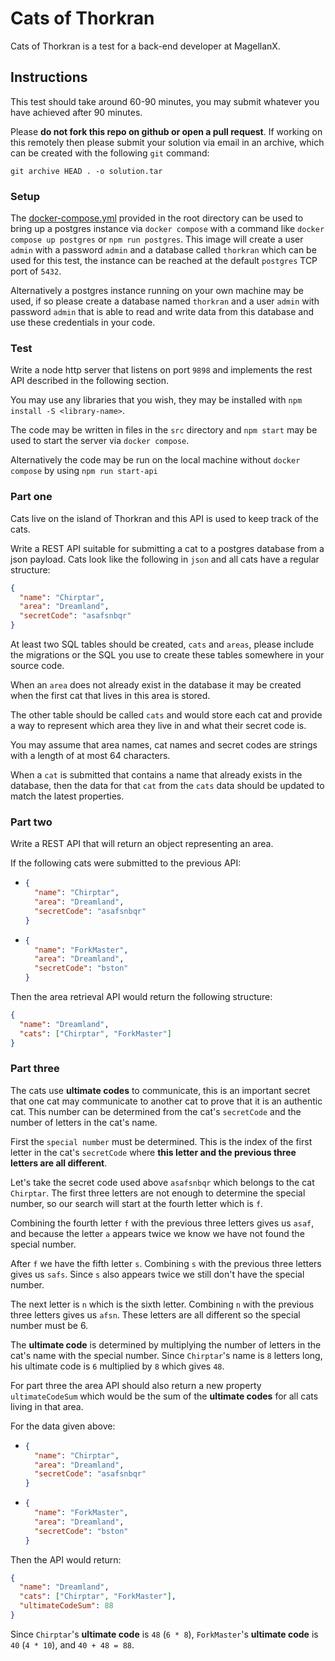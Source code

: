 # Cats of Thorkran

Cats of Thorkran is a test for a back-end developer at MagellanX.

## Instructions

This test should take around 60-90 minutes, you may submit whatever you have achieved after 90 minutes.

Please **do not fork this repo on github or open a pull request**.
If working on this remotely then please submit your solution via email in an archive, which can be created with the following `git` command:

```
git archive HEAD . -o solution.tar
```

### Setup

The [docker-compose.yml](docker-compose.yml) provided in the root directory can be used to bring up a postgres instance via `docker compose` with a command like `docker compose up postgres` or `npm run postgres`.
This image will create a user `admin` with a password `admin` and a database called `thorkran` which can be used for this test, the instance can be reached at the default `postgres` TCP port of `5432`.

Alternatively a postgres instance running on your own machine may be used, if so please create a database named `thorkran` and a user `admin` with password `admin` that is able to read and write data from this database and use these credentials in your code.

### Test

Write a node http server that listens on port `9898` and implements the rest API described in the following section.

You may use any libraries that you wish, they may be installed with `npm install -S <library-name>`.

The code may be written in files in the `src` directory and `npm start` may be used to start the server via `docker compose`.

Alternatively the code may be run on the local machine without `docker compose` by using `npm run start-api`

### Part one

Cats live on the island of Thorkran and this API is used to keep track of the cats.

Write a REST API suitable for submitting a cat to a postgres database from a json payload.
Cats look like the following in `json` and all cats have a regular structure:

```json
{
  "name": "Chirptar",
  "area": "Dreamland",
  "secretCode": "asafsnbqr"
}
```

At least two SQL tables should be created, `cats` and `areas`, please include the migrations or the SQL you use to create these tables somewhere in your source code.

When an `area` does not already exist in the database it may be created when the first cat that lives in this area is stored.

The other table should be called `cats` and would store each cat and provide a way to represent which area they live in and what their secret code is.

You may assume that area names, cat names and secret codes are strings with a length of at most 64 characters.

When a `cat` is submitted that contains a name that already exists in the database, then the data for that `cat` from the `cats` data should be updated to match the latest properties.

### Part two

Write a REST API that will return an object representing an area.

If the following cats were submitted to the previous API:

- ```json
  {
    "name": "Chirptar",
    "area": "Dreamland",
    "secretCode": "asafsnbqr"
  }
  ```
- ```json
  {
    "name": "ForkMaster",
    "area": "Dreamland",
    "secretCode": "bston"
  }
  ```

Then the area retrieval API would return the following structure:

```json
{
  "name": "Dreamland",
  "cats": ["Chirptar", "ForkMaster"]
}
```

### Part three

The cats use **ultimate codes** to communicate, this is an important secret that one cat may communicate to another cat to prove that it is an authentic cat.
This number can be determined from the cat's `secretCode` and the number of letters in the cat's name.

First the `special number` must be determined.
This is the index of the first letter in the cat's `secretCode` where **this letter and the previous three letters are all different**.

Let's take the secret code used above `asafsnbqr` which belongs to the cat `Chirptar`.
The first three letters are not enough to determine the special number, so our search will start at the fourth letter which is `f`.

Combining the fourth letter `f` with the previous three letters gives us `asaf`,
and because the letter `a` appears twice we know we have not found the special number.

After `f` we have the fifth letter `s`. Combining `s` with the previous three letters gives us `safs`.
Since `s` also appears twice we still don't have the special number.

The next letter is `n` which is the sixth letter. Combining `n` with the previous three letters gives us `afsn`.
These letters are all different so the special number must be 6.

The **ultimate code** is determined by multiplying the number of letters in the cat's name with the special number.
Since `Chirptar`'s name is `8` letters long, his ultimate code is `6` multiplied by `8` which gives `48`.

For part three the area API should also return a new property `ultimateCodeSum` which would be the sum of the **ultimate codes** for all cats living in that area.

For the data given above:

- ```json
  {
    "name": "Chirptar",
    "area": "Dreamland",
    "secretCode": "asafsnbqr"
  }
  ```
- ```json
  {
    "name": "ForkMaster",
    "area": "Dreamland",
    "secretCode": "bston"
  }
  ```

Then the API would return:

```json
{
  "name": "Dreamland",
  "cats": ["Chirptar", "ForkMaster"],
  "ultimateCodeSum": 88
}
```

Since `Chirptar`'s **ultimate code** is `48` (`6 * 8`), `ForkMaster`'s **ultimate code** is `40` (`4 * 10`), and `40 + 48 = 88`.
